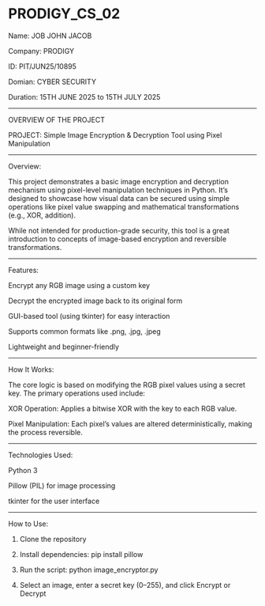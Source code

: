 # PRODIGY_CS_02

Name: JOB JOHN JACOB

Company: PRODIGY

ID: PIT/JUN25/10895

Domian: CYBER SECURITY

Duration: 15TH JUNE 2025 to 15TH JULY 2025

---

OVERVIEW OF THE PROJECT

PROJECT: Simple Image Encryption & Decryption Tool using Pixel Manipulation

---

Overview:

This project demonstrates a basic image encryption and decryption mechanism using pixel-level manipulation techniques in Python. It’s designed to showcase how visual data can be secured using simple operations like pixel value swapping and mathematical transformations (e.g., XOR, addition).

While not intended for production-grade security, this tool is a great introduction to concepts of image-based encryption and reversible transformations.

---

Features:

Encrypt any RGB image using a custom key

Decrypt the encrypted image back to its original form

GUI-based tool (using tkinter) for easy interaction

Supports common formats like .png, .jpg, .jpeg

Lightweight and beginner-friendly

---

How It Works:

The core logic is based on modifying the RGB pixel values using a secret key. The primary operations used include:

XOR Operation: Applies a bitwise XOR with the key to each RGB value.

Pixel Manipulation: Each pixel’s values are altered deterministically, making the process reversible.

---

Technologies Used:

Python 3

Pillow (PIL) for image processing

tkinter for the user interface

---

How to Use:

1. Clone the repository

2. Install dependencies: pip install pillow

3. Run the script: python image_encryptor.py

4. Select an image, enter a secret key (0–255), and click Encrypt or Decrypt
